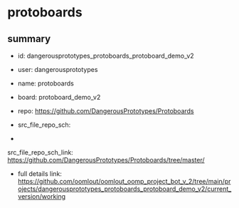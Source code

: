# protoboards
 
## summary 
* id: dangerousprototypes_protoboards_protoboard_demo_v2
* user: dangerousprototypes
* name: protoboards
* board: protoboard_demo_v2
* repo: https://github.com/DangerousPrototypes/Protoboards



* src_file_repo_sch: 
*
 src_file_repo_sch_link: https://github.com/DangerousPrototypes/Protoboards/tree/master/
* full details link: https://github.com/oomlout/oomlout_oomp_project_bot_v_2/tree/main/projects/dangerousprototypes_protoboards_protoboard_demo_v2/current_version/working  






